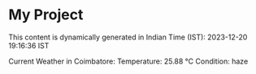 # My Project

This content is dynamically generated in Indian Time (IST): 2023-12-20 19:16:36 IST

Current Weather in Coimbatore:
Temperature: 25.88 °C
Condition: haze
